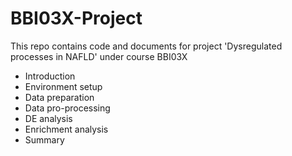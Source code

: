 # BBI03X-Project
This repo contains code and documents for project 'Dysregulated processes in NAFLD' under course BBI03X

- Introduction
- Environment setup
- Data preparation
- Data pro-processing
- DE analysis
- Enrichment analysis
- Summary
